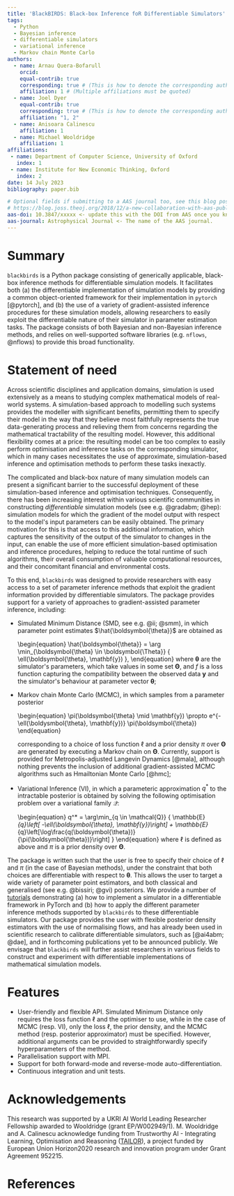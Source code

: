 ```yaml
---
title: 'BlackBIRDS: Black-box Inference foR Differentiable Simulators'
tags:
  - Python
  - Bayesian inference
  - differentiable simulators
  - variational inference
  - Markov chain Monte Carlo
authors:
  - name: Arnau Quera-Bofarull
    orcid: 
    equal-contrib: true
    corresponding: true # (This is how to denote the corresponding author)
    affiliation: 1 # (Multiple affiliations must be quoted)
  - name: Joel Dyer
    equal-contrib: true
    corresponding: true # (This is how to denote the corresponding author)
    affiliation: "1, 2"
  - name: Anisoara Calinescu
    affiliation: 1
  - name: Michael Wooldridge
    affiliation: 1
affiliations:
 - name: Department of Computer Science, University of Oxford
   index: 1
 - name: Institute for New Economic Thinking, Oxford
   index: 2
date: 14 July 2023
bibliography: paper.bib

# Optional fields if submitting to a AAS journal too, see this blog post:
# https://blog.joss.theoj.org/2018/12/a-new-collaboration-with-aas-publishing
aas-doi: 10.3847/xxxxx <- update this with the DOI from AAS once you know it.
aas-journal: Astrophysical Journal <- The name of the AAS journal.
---
```


# Summary

`blackbirds` is a Python package consisting of generically applicable, black-box
inference methods for differentiable simulation models. It facilitates both (a) 
the differentiable implementation of simulation models by providing a common 
object-oriented framework for their implementation in `pytorch` [@pytorch], 
and (b) the use of a variety of gradient-assisted inference procedures for these simulation
models, allowing researchers to easily exploit the differentiable nature of their simulator in 
parameter estimation tasks. The package consists of both Bayesian and non-Bayesian
inference methods, and relies on well-supported software libraries (e.g. 
`nflows`, @nflows) to provide this broad functionality.

# Statement of need

Across scientific disciplines and application domains, simulation is
used extensively as a means to studying complex mathematical models of real-world
systems. A simulation-based approach to modelling such systems provides the
modeller with significant benefits, permitting them to specify their model in the
way that they believe most faithfully represents the true data-generating
process and relieving them from concerns regarding the mathematical tractability
of the resulting model. However, this additional flexibility comes at a price:
the resulting model can be too complex to easily perform optimisation and
inference tasks on the corresponding simulator, which in many cases necessitates 
the use of approximate, simulation-based inference and optimisation methods to perform
these tasks inexactly.

The complicated and black-box nature of many simulation models can present a
significant barrier to the successful deployment of these simulation-based inference 
and optimisation techniques. Consequently, there has been increasing interest within
various scientific communities in constructing *differentiable* simulation models (see e.g. @gradabm; @hep): 
simulation models for which the gradient of the model output with respect to the
model's input parameters can be easily obtained. The primary motivation for this is
that access to this additional information, which captures the sensitivity of the
output of the simulator to changes in the input, can enable the use of more efficient 
simulation-based optimisation and inference procedures, helping to reduce the total runtime of such 
algorithms, their overall consumption of valuable computational resources, and their 
concomitant financial and environmental costs.

To this end, `blackbirds` was designed to provide researchers with easy access to a
set of parameter inference methods that exploit the gradient information provided by
differentiable simulators. The package provides support for a variety of approaches to
gradient-assisted parameter inference, including:

- Simulated Minimum Distance (SMD, see e.g. @ii; @smm), in which parameter
  point estimates $\hat{\boldsymbol{\theta}}$ are obtained as

  \begin{equation}
      \hat{\boldsymbol{\theta}} 
      = 
      \arg \min_{\boldsymbol{\theta} \in \boldsymbol{\Theta}} {
        \ell(\boldsymbol{\theta}, \mathbf{y})
      },
  \end{equation}
  where $\boldsymbol{\theta}$ are the simulator's parameters, which take values in some
  set $\boldsymbol{\Theta}$, and $f$ is a loss function capturing the compatibility between
  the observed data $\mathbf{y}$ and the simulator's behaviour at parameter vector 
  $\boldsymbol{\theta}$;
- Markov chain Monte Carlo (MCMC), in which samples from a parameter posterior 

    \begin{equation}
        \pi(\boldsymbol{\theta} \mid \mathbf{y}) \propto e^{-\ell(\boldysmbol{\theta}, \mathbf{y})} \pi(\boldsymbol{\theta})
    \end{equation}

  corresponding to a choice of loss function $\ell$ and a prior density $\pi$ over $\boldsymbol{\Theta}$ 
  are generated by executing a Markov chain on $\boldsymbol{\Theta}$. Currently, support is 
  provided for Metropolis-adjusted Langevin Dynamics [@mala], although nothing prevents
  the inclusion of additional 
  gradient-assisted MCMC algorithms such as Hmailtonian Monte Carlo [@hmc];
- Variational Inference (VI), in which a parameteric approximation $q^*$ to the
  intractable posterior is obtained by solving the following optimisation problem over a
  variational family $\mathcal{Q}$:

  \begin{equation}
    q^* = \arg\min_{q \in \mathcal{Q}} {
            \mathbb{E}_{q}\left[ -\ell(\boldsymbol{\theta}, \mathbf{y})\right]
            + \mathbb{E}_{q}\left[\log\frac{q(\boldsymbol{\theta})}{\pi(\boldsymbol{\theta})}\right]
    }
    \end{equation}
  where $\ell$ is defined as above and $\pi$ is a prior density over $\boldsymbol{\Theta}$.

The package is written such that the user is free to specify their choice of $\ell$ and $\pi$ (in the
case of Bayesian methods), under the constraint that both choices are differentiable with respect to
$\boldsymbol{\theta}$. This allows the user to target a wide variety of parameter point estimators, 
and both classical and generalised (see e.g. @bissiri; @gvi) posteriors. We provide a
number of [tutorials](https://www.arnau.ai/blackbirds/) demonstrating (a) how to implement a simulator
in a differentiable framework in PyTorch and (b) how to apply the different parameter inference methods
supported by `blackbirds` to these differentiable simulators. Our package provides the user with flexible
posterior density estimators with the use of normalising flows, and has already been used in scientific
research to calibrate differentiable simulators, such as [@ai4abm; @dae], and in forthcoming publications
yet to be announced publicly. We envisage that `blackbirds` will further assist researchers in various fields
to construct and experiment with differentiable implementations of mathematical simulation models.

# Features

- User-friendly and flexible API. Simulated Minimum Distance only requires the loss 
  function $\ell$ and the optimiser to use, while in the case of MCMC (resp. VI), only the loss $\ell$, the prior 
  density, and the MCMC method (resp. posterior approximator) must be specified. However, additional arguments
  can be provided to straightforwardly specify hyperparameters of the method.
- Parallelisation support with MPI.
- Support for both forward-mode and reverse-mode auto-differentiation.
- Continuous integration and unit tests.

# Acknowledgements

This research was supported by a UKRI AI World Leading Researcher Fellowship awarded to Wooldridge (grant EP/W002949/1). 
M. Wooldridge and A. Calinescu acknowledge funding from Trustworthy AI - Integrating Learning, Optimisation and Reasoning 
([TAILOR](https://tailor-network.eu/)), a project funded by European Union Horizon2020 research and innovation program 
under Grant Agreement 952215.

# References
